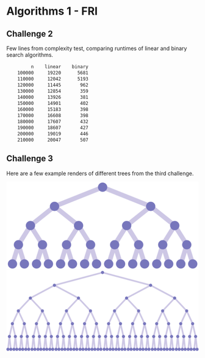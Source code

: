 # Algorithms 1 - FRI

## Challenge 2

Few lines from complexity test, comparing runtimes of linear and binary search algorithms.
```
         n    linear    binary
    100000     19220      5681
    110000     12042      5193
    120000     11445       962
    130000     12854       359
    140000     13926       381
    150000     14901       402
    160000     15183       398
    170000     16608       398
    180000     17607       432
    190000     18607       427
    200000     19019       446
    210000     20047       507
```

## Challenge 3

Here are a few example renders of different trees from the third challenge.

![](./challenge/challenge3/tree_d_4.png)
![](./challenge/challenge3/tree_d_6.png)
